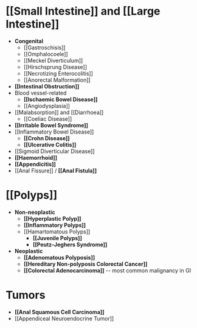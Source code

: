 # [[Small Intestine]] and [[Large Intestine]]
- **Congenital**
	- [[Gastroschisis]]
	- [[Omphalocoele]]
	- [[Meckel Diverticulum]]
	- [[Hirschsprung Disease]]
	- [[Necrotizing Enterocolitis]]
	- [[Anorectal Malformation]]
- **[[Intestinal Obstruction]]**
- Blood vessel-related
	- **[[Ischaemic Bowel Disease]]**
	- [[Angiodysplasia]]
- [[Malabsorption]] and [[Diarrhoea]]
	- [[Coeliac Disease]]
- **[[Irritable Bowel Syndrome]]**
- [[Inflammatory Bowel Disease]]
	- **[[Crohn Disease]]**
	- **[[Ulcerative Colitis]]**
- [[Sigmoid Diverticular Disease]]
- **[[Haemorrhoid]]**
- **[[Appendicitis]]**
- [[Anal Fissure]] / **[[Anal Fistula]]**

# [[Polyps]]
- **Non-neoplastic**
	- **[[Hyperplastic Polyp]]**
	- **[[Inflammatory Polyps]]**
	- [[Hamartomatous Polyps]]
		- **[[Juvenile Polyps]]**
		- **[[Peutz-Jeghers Syndrome]]**
- **Neoplastic**
	- **[[Adenomatous Polyposis]]** 
	- **[[Hereditary Non-polyposis Colorectal Cancer]]**
	- **[[Colorectal Adenocarcinoma]]** -- most common malignancy in GI

# Tumors
- **[[Anal Squamous Cell Carcinoma]]**
- [[Appendiceal Neuroendocrine Tumor]]